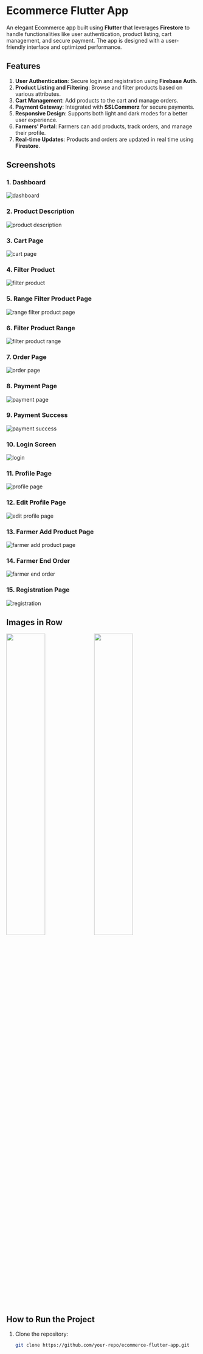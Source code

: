 # Ecommerce Flutter App

An elegant Ecommerce app built using **Flutter** that leverages **Firestore** to handle functionalities like user authentication, product listing, cart management, and secure payment. The app is designed with a user-friendly interface and optimized performance.

## Features

1. **User Authentication**: Secure login and registration using **Firebase Auth**.
2. **Product Listing and Filtering**: Browse and filter products based on various attributes.
3. **Cart Management**: Add products to the cart and manage orders.
4. **Payment Gateway**: Integrated with **SSLCommerz** for secure payments.
5. **Responsive Design**: Supports both light and dark modes for a better user experience.
6. **Farmers' Portal**: Farmers can add products, track orders, and manage their profile.
7. **Real-time Updates**: Products and orders are updated in real time using **Firestore**.

## Screenshots

### 1. Dashboard
![dashboard](https://github.com/user-attachments/assets/02a685d3-229d-495a-9c5e-114efa4a6ef8)

### 2. Product Description
![product description](https://github.com/user-attachments/assets/49eb52d0-7cb7-47f6-8ecd-eacbca2a8067)

### 3. Cart Page
![cart page](https://github.com/user-attachments/assets/27b60f65-c069-4d7a-9725-52fe4c529f3c)

### 4. Filter Product
![filter product](https://github.com/user-attachments/assets/1b439358-212e-4342-821a-6351c5b73ba1)

### 5. Range Filter Product Page
![range filter product page](https://github.com/user-attachments/assets/4e882b6d-26cb-4991-8df8-7f3f44efe643)

### 6. Filter Product Range
![filter product range](https://github.com/user-attachments/assets/2877395e-f311-4534-b955-a1f554aa31b3)

### 7. Order Page
![order page](https://github.com/user-attachments/assets/10cc9396-25a5-408c-94da-b08edeb27384)

### 8. Payment Page
![payment page](https://github.com/user-attachments/assets/b299c37e-e6d5-4d61-a23d-837dfc31f29a)

### 9. Payment Success
![payment success](https://github.com/user-attachments/assets/a5bdedd8-be24-4d44-afac-f532e9687e12)

### 10. Login Screen
![login](https://github.com/user-attachments/assets/e26133a6-9d7f-49cb-ba24-a15000e72146)

### 11. Profile Page
![profile page](https://github.com/user-attachments/assets/ed79526a-9b3f-4fea-a2ef-9b90565a593d)

### 12. Edit Profile Page
![edit profile page](https://github.com/user-attachments/assets/820e6251-8a9a-427b-909a-03139307504e)

### 13. Farmer Add Product Page
![farmer add product page](https://github.com/user-attachments/assets/9af6c609-0ccb-4171-92b9-bffb610cadd0)

### 14. Farmer End Order
![farmer end order](https://github.com/user-attachments/assets/43662126-031e-4493-a11f-146401c77855)

### 15. Registration Page
![registration](https://github.com/user-attachments/assets/db1bff68-5b28-4990-9efc-66d7c0bf929b)

## Images in Row

<p float="left">
  <img src="https://github.com/user-attachments/assets/02a685d3-229d-495a-9c5e-114efa4a6ef8" width="45%" />
  <img src="https://github.com/user-attachments/assets/49eb52d0-7cb7-47f6-8ecd-eacbca2a8067" width="45%" />
</p>

## How to Run the Project

1. Clone the repository:
   ```bash
   git clone https://github.com/your-repo/ecommerce-flutter-app.git
